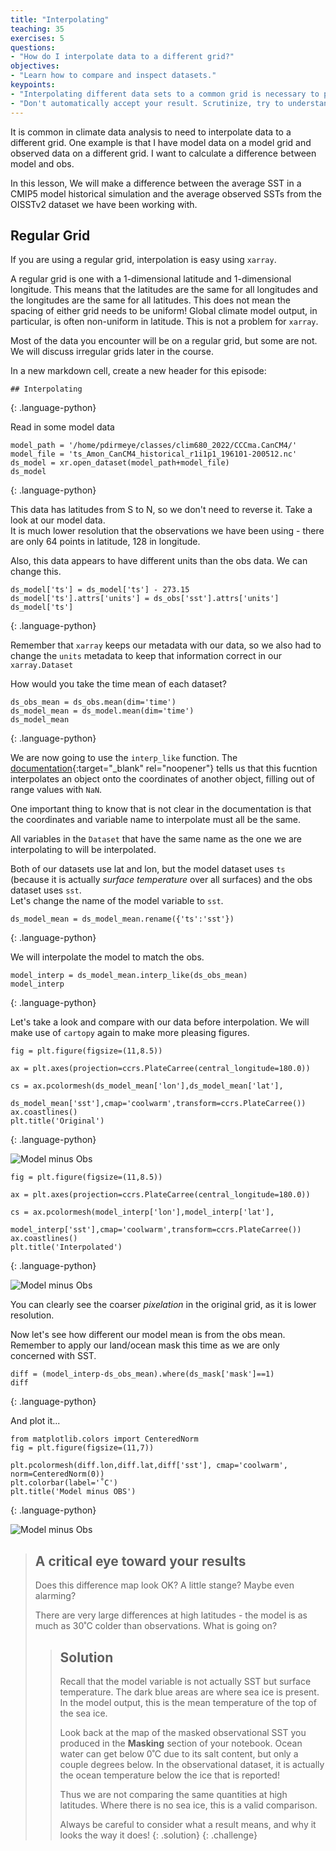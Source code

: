 ```yaml
---
title: "Interpolating"
teaching: 35
exercises: 5
questions:
- "How do I interpolate data to a different grid?"
objectives:
- "Learn how to compare and inspect datasets."
keypoints:
- "Interpolating different data sets to a common grid is necessary to perform quantitative comparisons or to combine data."
- "Don't automatically accept your result. Scrutinize, try to understand the features you see. Do they mean what you think they should mean?"
---
```


It is common in climate data analysis to need to interpolate data to a different grid.  One example is that I have model data on a model grid and observed data on a different grid. I want to calculate a difference between model and obs. 

In this lesson, We will make a difference between the average SST in a CMIP5 model historical simulation and the average observed SSTs from the OISSTv2 dataset we have been working with. 


## Regular Grid

If you are using a regular grid, interpolation is easy using `xarray`.  

A regular grid is one with a 1-dimensional latitude and 1-dimensional longitude. This means that the latitudes are the same for all longitudes and the longitudes are the same for all latitudes. This does not mean the spacing of either grid needs to be uniform! Global climate model output, in particular, is often non-uniform in latitude. This is not a problem for `xarray`.

Most of the data you encounter will be on a regular grid, but some are not.  We will discuss irregular grids later in the course.

In a new markdown cell, create a new header for this episode:

~~~
## Interpolating
~~~
{: .language-python}


Read in some model data

~~~
model_path = '/home/pdirmeye/classes/clim680_2022/CCCma.CanCM4/'
model_file = 'ts_Amon_CanCM4_historical_r1i1p1_196101-200512.nc'
ds_model = xr.open_dataset(model_path+model_file)
ds_model
~~~
{: .language-python}

This data has latitudes from S to N, so we don't need to reverse it.
Take a look at our model data.  
It is much lower resolution that the observations we have been using - there are only 64 points in latitude, 128 in longitude.

Also, this data appears to have different units than the obs data. 
We can change this.

~~~
ds_model['ts'] = ds_model['ts'] - 273.15
ds_model['ts'].attrs['units'] = ds_obs['sst'].attrs['units']
ds_model['ts']
~~~
{: .language-python}

Remember that `xarray` keeps our metadata with our data, so we also had to change the `units` metadata to keep that information correct in our `xarray.Dataset`

How would you take the time mean of each dataset?

~~~
ds_obs_mean = ds_obs.mean(dim='time')
ds_model_mean = ds_model.mean(dim='time')
ds_model_mean
~~~
{: .language-python}

We are now going to use the `interp_like` function.  The 
[documentation](http://xarray.pydata.org/en/stable/generated/xarray.Dataset.interp_like.html){:target="_blank" rel="noopener"} 
tells us that this fucntion interpolates an object onto the coordinates of another object, filling out of range values with `NaN`.

One important thing to know that is not clear in the documentation is that the coordinates and variable name to interpolate must all be the same.

All variables in the `Dataset` that have the same name as the one we are interpolating to will be interpolated.

Both of our datasets use lat and lon, but the model dataset uses `ts` (because it is actually _surface temperature_ over all surfaces) and the obs dataset uses `sst`.  
Let's change the name of the model variable to `sst`.

~~~
ds_model_mean = ds_model_mean.rename({'ts':'sst'})
~~~
{: .language-python}

We will interpolate the model to match the obs. 

~~~
model_interp = ds_model_mean.interp_like(ds_obs_mean)
model_interp
~~~
{: .language-python}

Let's take a look and compare with our data before interpolation. 
We will make use of `cartopy` again to make more pleasing figures.

~~~
fig = plt.figure(figsize=(11,8.5))

ax = plt.axes(projection=ccrs.PlateCarree(central_longitude=180.0))

cs = ax.pcolormesh(ds_model_mean['lon'],ds_model_mean['lat'],
                   ds_model_mean['sst'],cmap='coolwarm',transform=ccrs.PlateCarree())
ax.coastlines()
plt.title('Original')
~~~
{: .language-python}

![Model minus Obs](../fig/Original.jpg)

~~~
fig = plt.figure(figsize=(11,8.5))

ax = plt.axes(projection=ccrs.PlateCarree(central_longitude=180.0))

cs = ax.pcolormesh(model_interp['lon'],model_interp['lat'],
                   model_interp['sst'],cmap='coolwarm',transform=ccrs.PlateCarree())
ax.coastlines()
plt.title('Interpolated')
~~~
{: .language-python}

![Model minus Obs](../fig/Interpolated.jpg)

You can clearly see the coarser _pixelation_ in the original grid, as it is lower resolution.

Now let's see how different our model mean is from the obs mean. 
Remember to apply our land/ocean mask this time as we are only concerned with SST.

~~~
diff = (model_interp-ds_obs_mean).where(ds_mask['mask']==1)
diff
~~~
{: .language-python}

And plot it...

~~~
from matplotlib.colors import CenteredNorm
fig = plt.figure(figsize=(11,7))

plt.pcolormesh(diff.lon,diff.lat,diff['sst'], cmap='coolwarm', norm=CenteredNorm(0))
plt.colorbar(label='˚C')
plt.title('Model minus OBS')
~~~
{: .language-python}

![Model minus Obs](../fig/T_difference.jpg)

> ## A critical eye toward your results
>
> Does this difference map look OK? A little stange?  Maybe even alarming?
>
> There are very large differences at high latitudes - the model is as much as 30˚C colder than observations.
> What is going on?
>
>> ## Solution
>> Recall that the model variable is not actually SST but surface temperature.
>> The dark blue areas are where sea ice is present. 
>> In the model output, this is the mean temperature of the top of the sea ice.
>> 
>> Look back at the map of the masked observational SST you produced in the **Masking** section of your notebook.
>> Ocean water can get below 0˚C due to its salt content, but only a couple degrees below.
>> In the observational dataset, it is actually the ocean temperature below the ice that is reported!
>> 
>> Thus we are not comparing the same quantities at high latitudes. 
>> Where there is no sea ice, this is a valid comparison.
>> 
>> Always be careful to consider what a result means, and why it looks the way it does!
> {: .solution}
{: .challenge}
